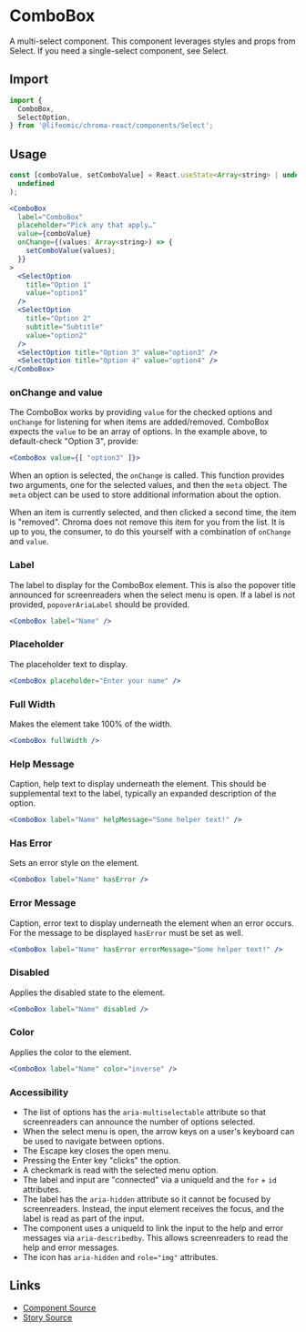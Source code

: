 # ComboBox

A multi-select component. This component leverages styles and props from Select.
If you need a single-select component, see Select.

<!-- STORY -->

## Import

```js
import {
  ComboBox,
  SelectOption,
} from '@lifeomic/chroma-react/components/Select';
```

## Usage

```jsx
const [comboValue, setComboValue] = React.useState<Array<string> | undefined>(
  undefined
);

<ComboBox
  label="ComboBox"
  placeholder="Pick any that apply…"
  value={comboValue}
  onChange={(values: Array<string>) => {
    setComboValue(values);
  }}
>
  <SelectOption
    title="Option 1"
    value="option1"
  />
  <SelectOption
    title="Option 2"
    subtitle="Subtitle"
    value="option2"
  />
  <SelectOption title="Option 3" value="option3" />
  <SelectOption title="Option 4" value="option4" />
</ComboBox>
```

### onChange and value

The ComboBox works by providing `value` for the checked options and `onChange`
for listening for when items are added/removed. ComboBox expects the `value` to
be an array of options. In the example above, to default-check "Option 3",
provide:

```jsx
<ComboBox value={[ "option3" ]}>
```

When an option is selected, the `onChange` is called. This function provides two
arguments, one for the selected values, and then the `meta` object. The `meta`
object can be used to store additional information about the option.

When an item is currently selected, and then clicked a second time, the item is
"removed". Chroma does not remove this item for you from the list. It is up to
you, the consumer, to do this yourself with a combination of `onChange` and
`value`.

### Label

The label to display for the ComboBox element. This is also the popover title
announced for screenreaders when the select menu is open. If a label is not
provided, `popoverAriaLabel` should be provided.

```jsx
<ComboBox label="Name" />
```

### Placeholder

The placeholder text to display.

```jsx
<ComboBox placeholder="Enter your name" />
```

### Full Width

Makes the element take 100% of the width.

```jsx
<ComboBox fullWidth />
```

### Help Message

Caption, help text to display underneath the element. This should be
supplemental text to the label, typically an expanded description of the option.

```jsx
<ComboBox label="Name" helpMessage="Some helper text!" />
```

### Has Error

Sets an error style on the element.

```jsx
<ComboBox label="Name" hasError />
```

### Error Message

Caption, error text to display underneath the element when an error occurs. For
the message to be displayed `hasError` must be set as well.

```jsx
<ComboBox label="Name" hasError errorMessage="Some helper text!" />
```

### Disabled

Applies the disabled state to the element.

```jsx
<ComboBox label="Name" disabled />
```

### Color

Applies the color to the element.

```jsx
<ComboBox label="Name" color="inverse" />
```

### Accessibility

- The list of options has the `aria-multiselectable` attribute so that
  screenreaders can announce the number of options selected.
- When the select menu is open, the arrow keys on a user's keyboard can be used
  to navigate between options.
- The Escape key closes the open menu.
- Pressing the Enter key "clicks" the option.
- A checkmark is read with the selected menu option.
- The label and input are "connected" via a uniqueId and the `for` + `id`
  attributes.
- The label has the `aria-hidden` attribute so it cannot be focused by
  screenreaders. Instead, the input element receives the focus, and the label is
  read as part of the input.
- The component uses a uniqueId to link the input to the help and error messages
  via `aria-describedby`. This allows screenreaders to read the help and error
  messages.
- The icon has `aria-hidden` and `role="img"` attributes.

## Links

- [Component Source](https://github.com/lifeomic/chroma-react/blob/master/src/components/ComboBox/ComboBox.tsx)
- [Story Source](https://github.com/lifeomic/chroma-react/blob/master/stories/components/ComboBox/ComboBox.stories.tsx)
